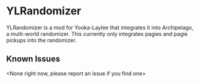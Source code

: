 ﻿# YLRandomizer
YLRandomizer is a mod for Yooka-Laylee that integrates it into Archipelago, a multi-world randomizer. This currently only integrates pagies and pagie pickups into the randomizer.

## Known Issues
<None right now, please report an issue if you find one>